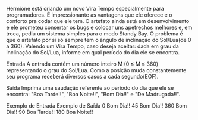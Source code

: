 
Hermione está criando um novo Vira Tempo especialmente para programadores. É impressionante as vantagens que ele oferece 
e o conforto pra codar que ele tem. O artefato ainda está em desenvolvimento e ele prometeu consertar os bugs e colocar 
uns apetrechos melhores e, em troca, pediu um sistema simples para o modo Standy Bay. O problema é que o artefato por si 
só sempre tem o ângulo de inclinação do Sol/Lua(de 0 a 360). Valendo um Vira Tempo, caso deseja aceitar: dada em grau da 
inclinação do Sol/Lua, informe em qual período do dia ele se encontra.

Entrada
A entrada contém um número inteiro M (0 ≤ M ≤ 360) representando o grau do Sol/Lua. Como a posição muda constantemente 
seu programa receberá diversos casos a cada segundo(EOF).

Saída
Imprima uma saudação referente ao período do dia que ele se encontra: "Boa Tarde!!", "Boa Noite!!", "Bom Dia!!" e 
"De Madrugada!!".

 
Exemplo de Entrada								Exemplo de Saída
0													Bom Dia!!
45													Bom Dia!!
360													Bom Dia!!
90													Boa Tarde!!
180													Boa Noite!!








